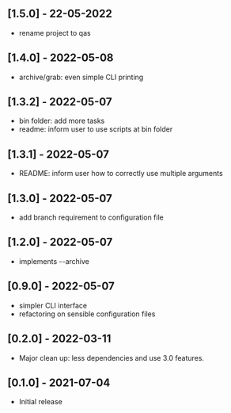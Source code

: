 ## [1.5.0] - 22-05-2022

- rename project to qas

## [1.4.0] - 2022-05-08

- archive/grab: even simple CLI printing

## [1.3.2] - 2022-05-07

- bin folder: add more tasks
- readme: inform user to use scripts at bin folder

## [1.3.1] - 2022-05-07

- README: inform user how to correctly use multiple arguments


## [1.3.0] - 2022-05-07

- add branch requirement to configuration file

## [1.2.0] - 2022-05-07

- implements --archive

## [0.9.0] - 2022-05-07

- simpler CLI interface
- refactoring on sensible configuration files


## [0.2.0] - 2022-03-11

- Major clean up: less dependencies and use 3.0 features. 


## [0.1.0] - 2021-07-04

- Initial release
